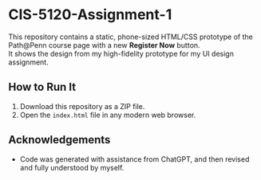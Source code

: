 # CIS-5120-Assignment-1

This repository contains a static, phone-sized HTML/CSS prototype of the Path@Penn course page with a new **Register Now** button.  
It shows the design from my high-fidelity prototype for my UI design assignment.

## How to Run It
1. Download this repository as a ZIP file.
2. Open the `index.html` file in any modern web browser.

## Acknowledgements
- Code was generated with assistance from ChatGPT, and then revised and fully understood by myself.
